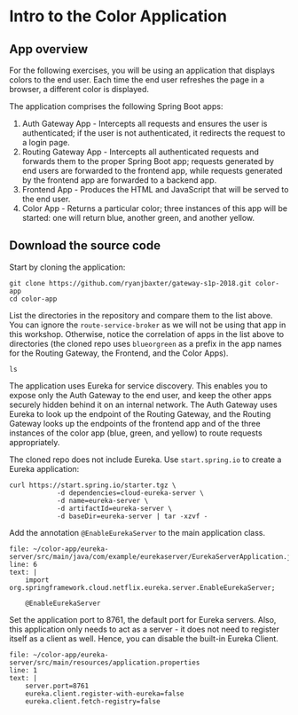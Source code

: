 # Intro to the Color Application

## App overview
For the following exercises, you will be using an application that displays colors to the end user. 
Each time the end user refreshes the page in a browser, a different color is displayed.

The application comprises the following Spring Boot apps:
1. Auth Gateway App - Intercepts all requests and ensures the user is authenticated; if the user is not authenticated, it redirects the request to a login page.
2. Routing Gateway App - Intercepts all authenticated requests and forwards them to the proper Spring Boot app; requests generated by end users are forwarded to the frontend app, while requests generated by the frontend app are forwarded to a backend app.
3. Frontend App - Produces the HTML and JavaScript that will be served to the end user.
4. Color App - Returns a particular color; three instances of this app will be started: one will return blue, another green, and another yellow.

## Download the source code

Start by cloning the application:
```execute-1
git clone https://github.com/ryanjbaxter/gateway-s1p-2018.git color-app
cd color-app
```

List the directories in the repository and compare them to the list above. 
You can ignore the `route-service-broker` as we will not be using that app in this workshop. 
Otherwise, notice the correlation of apps in the list above to directories (the cloned repo uses `blueorgreen` as a prefix in the app names for the Routing Gateway, the Frontend, and the Color Apps).
```execute-1
ls
```

The application uses Eureka for service discovery. 
This enables you to expose only the Auth Gateway to the end user, and keep the other apps securely hidden behind it on an internal network. 
The Auth Gateway uses Eureka to look up the endpoint of the Routing Gateway, and the Routing Gateway looks up the endpoints of the frontend app and of the three instances of the color app (blue, green, and yellow) to route requests appropriately.

The cloned repo does not include Eureka. 
Use `start.spring.io` to create a Eureka application:
```execute-1
curl https://start.spring.io/starter.tgz \
            -d dependencies=cloud-eureka-server \
            -d name=eureka-server \
            -d artifactId=eureka-server \
            -d baseDir=eureka-server | tar -xzvf -
```

Add the annotation `@EnableEurekaServer` to the main application class.
```editor:insert-lines-before-line
file: ~/color-app/eureka-server/src/main/java/com/example/eurekaserver/EurekaServerApplication.java
line: 6
text: |
    import org.springframework.cloud.netflix.eureka.server.EnableEurekaServer;

    @EnableEurekaServer

```

Set the application port to 8761, the default port for Eureka servers. 
Also, this application only needs to act as a server - it does not need to register itself as a client as well. 
Hence, you can disable the built-in Eureka Client.
```editor:insert-lines-before-line
file: ~/color-app/eureka-server/src/main/resources/application.properties
line: 1
text: |
    server.port=8761
    eureka.client.register-with-eureka=false
    eureka.client.fetch-registry=false
```
